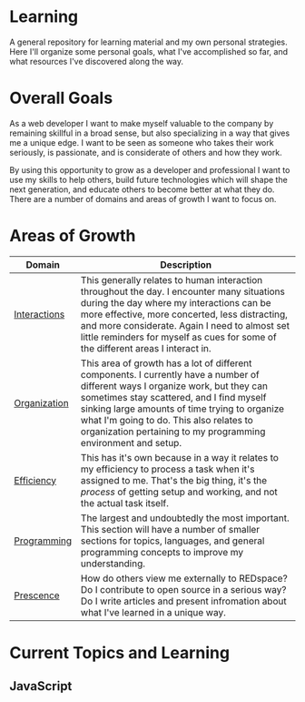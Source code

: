 # Learning
A general repository for learning material and my own personal strategies. Here I'll organize some personal goals, what I've accomplished so far, and what resources I've discovered along the way.

# Overall Goals
As a web developer I want to make myself valuable to the company by remaining skillful in a broad sense, but also specializing in a way that gives me a unique edge. I want to be seen as someone who takes their work seriously, is passionate, and is considerate of others and how they work. 

By using this opportunity to grow as a developer and professional I want to use my skills to help others, build future technologies which will shape the next generation, and educate others to become better at what they do. There are a number of domains and areas of growth I want to focus on.

# Areas of Growth

| Domain | Description |
|--------|-------------|
| [Interactions](#interactions) | This generally relates to human interaction throughout the day. I encounter many situations during the day where my interactions can be more effective, more concerted, less distracting, and more considerate. Again I need to almost set little reminders for myself as cues for some of the different areas I interact in.
| [Organization](#organization) | This area of growth has a lot of different components. I currently have a number of different ways I organize work, but they can sometimes stay scattered, and I find myself sinking large amounts of time trying to organize what I'm going to do. This also relates to organization pertaining to my programming environment and setup.
| [Efficiency](#efficiency) | This has it's own because in a way it relates to my efficiency to process a task when it's assigned to me. That's the big thing, it's the *process* of getting setup and working, and not the actual task itself.
| [Programming](#programming) | The largest and undoubtedly the most important. This section will have a number of smaller sections for topics, languages, and general programming concepts to improve my understanding.
| [Prescence](#prescence) | How do others view me externally to REDspace? Do I contribute to open source in a serious way? Do I write articles and present infromation about what I've learned in a unique way.

# Current Topics and Learning

## JavaScript

## 
